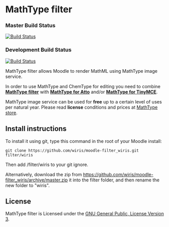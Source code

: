 MathType filter
==========
### Master Build Status
[![Build Status](https://travis-ci.org/wiris/moodle-filter_wiris.svg?branch=stable)](https://travis-ci.org/wiris/moodle-atto_wiris)
### Development Build Status
[![Build Status](https://travis-ci.org/wiris/moodle-filter_wiris.svg?branch=master)](https://travis-ci.org/wiris/moodle-atto_wiris)

MathType filter allows Moodle to render MathML using MathType image service.

In order to use MathType and ChemType for editing you need to combine **[MathType filter](https://github.com/wiris/moodle-filter_wiris)** with **[MathType for Atto](https://github.com/wiris/mooodle-atto_wiris)** and/or **[MathType for TinyMCE](https://github.com/wiris/moodle-tinymce_tiny_mce_wiris)**.

MathType image service can be used for **free** up to a certain level of uses per natural year. Please read **license** conditions and prices at [MathType store](http://www.wiris.com/store).

## Install instructions
To install it using git, type this command in the root of your Moodle install:
```
git clone https://github.com/wiris/moodle-filter_wiris.git filter/wiris
```
Then add /filter/wiris to your git ignore.

Alternatively, download the zip from <https://github.com/wiris/moodle-filter_wiris/archive/master.zip> it into the filter folder, and then rename the new folder to "wiris".

## License

MathType filter is Licensed under the [GNU General Public, License Version 3](https://www.gnu.org/licenses/gpl-3.0.en.html).